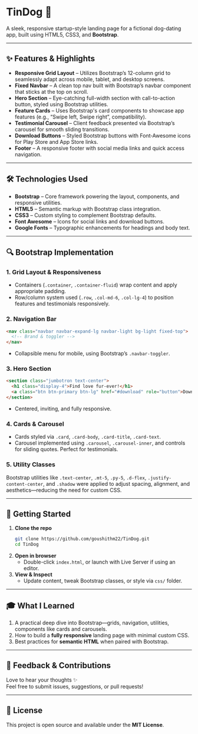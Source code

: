 # TinDog 🐾

A sleek, responsive startup-style landing page for a fictional dog-dating app, built using HTML5, CSS3, and **Bootstrap**.

---

## ✨ Features & Highlights

- **Responsive Grid Layout** – Utilizes Bootstrap’s 12-column grid to seamlessly adapt across mobile, tablet, and desktop screens.  
- **Fixed Navbar** – A clean top nav built with Bootstrap’s navbar component that sticks at the top on scroll.  
- **Hero Section** – Eye-catching full-width section with call-to-action button, styled using Bootstrap utilities.  
- **Feature Cards** – Uses Bootstrap's card components to showcase app features (e.g., “Swipe left, Swipe right”, compatibility).  
- **Testimonial Carousel** – Client feedback presented via Bootstrap’s carousel for smooth sliding transitions.  
- **Download Buttons** – Styled Bootstrap buttons with Font‑Awesome icons for Play Store and App Store links.  
- **Footer** – A responsive footer with social media links and quick access navigation.

---

## 🛠️ Technologies Used

- **Bootstrap** – Core framework powering the layout, components, and responsive utilities.  
- **HTML5** – Semantic markup with Bootstrap class integration.  
- **CSS3** – Custom styling to complement Bootstrap defaults.  
- **Font Awesome** – Icons for social links and download buttons.  
- **Google Fonts** – Typographic enhancements for headings and body text.

---

## 🔍 Bootstrap Implementation

### 1. Grid Layout & Responsiveness  
- Containers (`.container`, `.container-fluid`) wrap content and apply appropriate padding.  
- Row/column system used (`.row`, `.col-md-6`, `.col-lg-4`) to position features and testimonials responsively.

### 2. Navigation Bar  
```html
<nav class="navbar navbar-expand-lg navbar-light bg-light fixed-top">
  <!-- Brand & toggler -->
</nav>
```
- Collapsible menu for mobile, using Bootstrap’s `.navbar-toggler`.

### 3. Hero Section  
```html
<section class="jumbotron text-center">
  <h1 class="display-4">Find love fur-ever!</h1>
  <a class="btn btn-primary btn-lg" href="#download" role="button">Download Now</a>
</section>
```
- Centered, inviting, and fully responsive.

### 4. Cards & Carousel  
- Cards styled via `.card`, `.card-body`, `.card-title`, `.card-text`.  
- Carousel implemented using `.carousel`, `.carousel-inner`, and controls for sliding quotes. Perfect for testimonials.

### 5. Utility Classes  
Bootstrap utilities like `.text-center`, `.mt-5`, `.py-5`, `.d-flex`, `.justify-content-center`, and `.shadow` were applied to adjust spacing, alignment, and aesthetics—reducing the need for custom CSS.

---

## 🧭 Getting Started

1. **Clone the repo**  
   ```bash
   git clone https://github.com/goushithm22/TinDog.git
   cd TinDog
   ```
2. **Open in browser**  
   - Double-click `index.html`, or launch with Live Server if using an editor.  
3. **View & Inspect**  
   - Update content, tweak Bootstrap classes, or style via `css/` folder.

---

## 🎓 What I Learned

1. A practical deep dive into Bootstrap—grids, navigation, utilities, components like cards and carousels.  
2. How to build a **fully responsive** landing page with minimal custom CSS.  
3. Best practices for **semantic HTML** when paired with Bootstrap.

---

## 💬 Feedback & Contributions

Love to hear your thoughts ✨  
Feel free to submit issues, suggestions, or pull requests!

---

## 📄 License

This project is open source and available under the **MIT License**.
